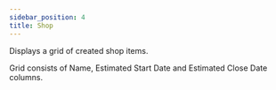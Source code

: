 ```yaml
---
sidebar_position: 4
title: Shop
---
```


Displays a grid of created shop items.

Grid consists of Name, Estimated Start Date and Estimated Close Date columns.